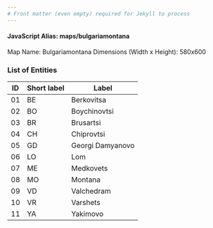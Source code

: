 ```yaml
---
# Front matter (even empty) required for Jekyll to process
---
```


#### JavaScript Alias: maps/bulgariamontana

Map Name: Bulgariamontana
Dimensions (Width x Height): 580x600





### List of Entities

ID | Short label | Label
---|---|---|
01|BE|Berkovitsa
02|BO|Boychinovtsi
03|BR|Brusartsi
04|CH|Chiprovtsi
05|GD|Georgi Damyanovo
06|LO|Lom
07|ME|Medkovets
08|MO|Montana
09|VD|Valchedram
10|VR|Varshets
11|YA|Yakimovo

